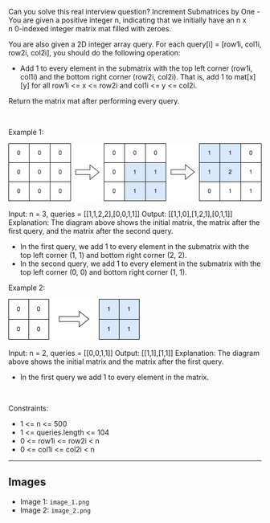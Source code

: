 Can you solve this real interview question? Increment Submatrices by One - You are given a positive integer n, indicating that we initially have an n x n 0-indexed integer matrix mat filled with zeroes.

You are also given a 2D integer array query. For each query[i] = [row1i, col1i, row2i, col2i], you should do the following operation:

 * Add 1 to every element in the submatrix with the top left corner (row1i, col1i) and the bottom right corner (row2i, col2i). That is, add 1 to mat[x][y] for all row1i <= x <= row2i and col1i <= y <= col2i.

Return the matrix mat after performing every query.

 

Example 1:

![Example 1](./image_1.png)


Input: n = 3, queries = [[1,1,2,2],[0,0,1,1]]
Output: [[1,1,0],[1,2,1],[0,1,1]]
Explanation: The diagram above shows the initial matrix, the matrix after the first query, and the matrix after the second query.
- In the first query, we add 1 to every element in the submatrix with the top left corner (1, 1) and bottom right corner (2, 2).
- In the second query, we add 1 to every element in the submatrix with the top left corner (0, 0) and bottom right corner (1, 1).


Example 2:

![Example 2](./image_2.png)


Input: n = 2, queries = [[0,0,1,1]]
Output: [[1,1],[1,1]]
Explanation: The diagram above shows the initial matrix and the matrix after the first query.
- In the first query we add 1 to every element in the matrix.


 

Constraints:

 * 1 <= n <= 500
 * 1 <= queries.length <= 104
 * 0 <= row1i <= row2i < n
 * 0 <= col1i <= col2i < n

---

## Images

- Image 1: `image_1.png`
- Image 2: `image_2.png`
